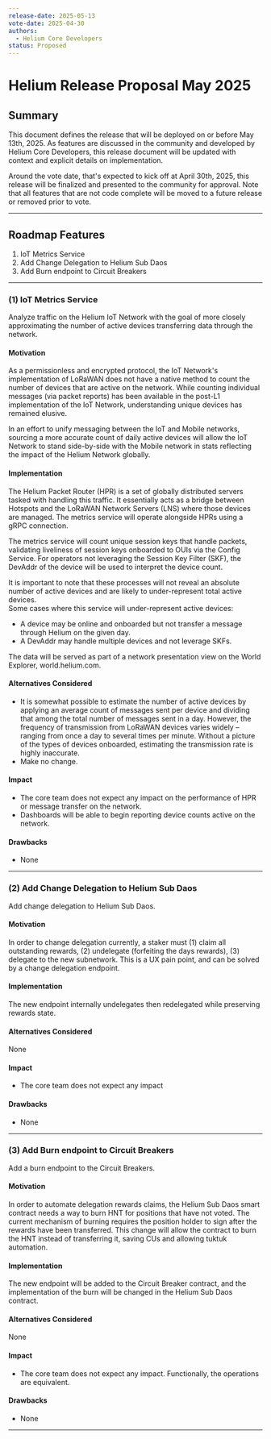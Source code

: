 ```yaml
---
release-date: 2025-05-13
vote-date: 2025-04-30
authors:
  - Helium Core Developers
status: Proposed
---
```


# Helium Release Proposal May 2025

## Summary

This document defines the release that will be deployed on or before May 13th, 2025. As features are discussed in the community and developed by Helium Core Developers, this release document will be updated with context and explicit details on implementation.

Around the vote date, that's expected to kick off at April 30th, 2025, this release will be finalized and presented to the community for approval. Note that all features that are not code complete will be moved to a future release or removed prior to vote.

---

## Roadmap Features

1. IoT Metrics Service
2. Add Change Delegation to Helium Sub Daos
3. Add Burn endpoint to Circuit Breakers

---

### (1) IoT Metrics Service

Analyze traffic on the Helium IoT Network with the goal of more closely approximating the number of active devices transferring data through the network.

#### Motivation

As a permissionless and encrypted protocol, the IoT Network's implementation of LoRaWAN does not have a native method to count the number of devices that are active on the network. While counting individual messages (via packet reports) has been available in the post-L1 implementation of the IoT Network, understanding unique devices has remained elusive.

In an effort to unify messaging between the IoT and Mobile networks, sourcing a more accurate count of daily active devices will allow the IoT Network to stand side-by-side with the Mobile network in stats reflecting the impact of the Helium Network globally.

#### Implementation

The Helium Packet Router (HPR) is a set of globally distributed servers tasked with handling this traffic. It essentially acts as a bridge between Hotspots and the LoRaWAN Network Servers (LNS) where those devices are managed. The metrics service will operate alongside HPRs using a gRPC connection.

The metrics service will count unique session keys that handle packets, validating liveliness of session keys onboarded to OUIs via the Config Service. For operators not leveraging the Session Key Filter (SKF), the DevAddr of the device will be used to interpret the device count.

It is important to note that these processes will not reveal an absolute number of active devices and are likely to under-represent total active devices.  
Some cases where this service will under-represent active devices:
- A device may be online and onboarded but not transfer a message through Helium on the given day.
- A DevAddr may handle multiple devices and not leverage SKFs.

The data will be served as part of a network presentation view on the World Explorer, world.helium.com.

#### Alternatives Considered

* It is somewhat possible to estimate the number of active devices by applying an average count of messages sent per device and dividing that among the total number of messages sent in a day. However, the frequency of transmission from LoRaWAN devices varies widely – ranging from once a day to several times per minute. Without a picture of the types of devices onboarded, estimating the transmission rate is highly inaccurate.
* Make no change.

#### Impact

* The core team does not expect any impact on the performance of HPR or message transfer on the network.
* Dashboards will be able to begin reporting device counts active on the network.

#### Drawbacks

* None


---

### (2) Add Change Delegation to Helium Sub Daos

Add change delegation to Helium Sub Daos.

#### Motivation

In order to change delegation currently, a staker must (1) claim all outstanding rewards, (2) undelegate (forfeiting the days rewards), (3) delegate to the new subnetwork. This is a UX pain point, and can be solved by a change delegation endpoint.

#### Implementation

The new endpoint internally undelegates then redelegated while preserving rewards state.

#### Alternatives Considered

None

#### Impact

* The core team does not expect any impact

#### Drawbacks

* None

---

### (3) Add Burn endpoint to Circuit Breakers

Add a burn endpoint to the Circuit Breakers.

#### Motivation

In order to automate delegation rewards claims, the Helium Sub Daos smart contract needs a way to burn HNT for positions that have not voted. The current mechanism of burning requires the position holder to sign after the rewards have been transferred. This change will
allow the contract to burn the HNT instead of transferring it, saving CUs and allowing tuktuk automation.

#### Implementation

The new endpoint will be added to the Circuit Breaker contract, and the implementation of the burn will be changed in the Helium Sub Daos contract.

#### Alternatives Considered

None

#### Impact

* The core team does not expect any impact. Functionally, the operations are equivalent.

#### Drawbacks

* None

---
